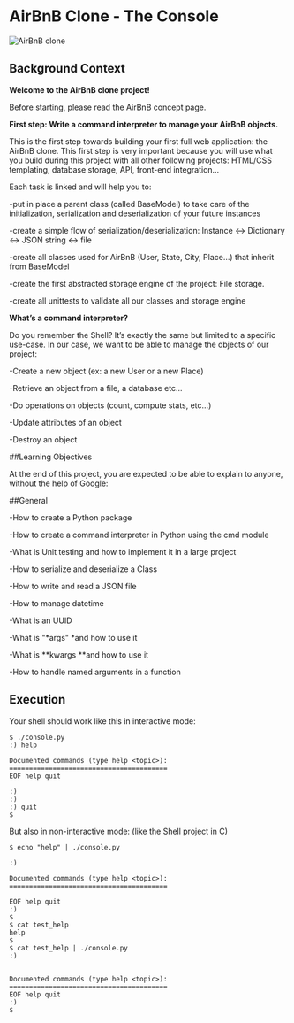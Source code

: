 # AirBnB Clone - The Console

  
![AirBnB clone](https://miro.medium.com/v2/resize:fit:828/format:webp/1*87ce_sVbWHSHpDhCMBwKtA.png)


## Background Context

**Welcome to the AirBnB clone project!**

Before starting, please read the AirBnB concept page.



**First step: Write a command interpreter to manage your AirBnB objects.**

This is the first step towards building your first full web application: the AirBnB clone. This first step is very important because you will use what you build during this project with all other following projects: HTML/CSS templating, database storage, API, front-end integration…

Each task is linked and will help you to:


-put in place a parent class (called BaseModel) to take care of the initialization, serialization and deserialization of your future instances

-create a simple flow of serialization/deserialization: Instance <-> Dictionary <-> JSON string <-> file

-create all classes used for AirBnB (User, State, City, Place…) that inherit from BaseModel

-create the first abstracted storage engine of the project: File storage.

-create all unittests to validate all our classes and storage engine



**What’s a command interpreter?**

Do you remember the Shell? It’s exactly the same but limited to a specific use-case. In our case, we want to be able to manage the objects of our project:


-Create a new object (ex: a new User or a new Place)

-Retrieve an object from a file, a database etc…

-Do operations on objects (count, compute stats, etc…)

-Update attributes of an object

-Destroy an object


##Learning Objectives

At the end of this project, you are expected to be able to explain to anyone, without the help of Google:


##General

-How to create a Python package

-How to create a command interpreter in Python using the cmd module

-What is Unit testing and how to implement it in a large project

-How to serialize and deserialize a Class

-How to write and read a JSON file

-How to manage datetime

-What is an UUID

-What is "*args" *and how to use it

-What is **kwargs **and how to use it

-How to handle named arguments in a function



## Execution

  
Your shell should work like this in interactive mode:

  
```
$ ./console.py
:) help

Documented commands (type help <topic>):
========================================
EOF help quit

:)
:)
:) quit
$
```

But also in non-interactive mode: (like the Shell project in C)

```
$ echo "help" | ./console.py

:)

Documented commands (type help <topic>):
========================================

EOF help quit
:)
$
$ cat test_help
help
$
$ cat test_help | ./console.py
:)


Documented commands (type help <topic>):
========================================
EOF help quit
:)
$
